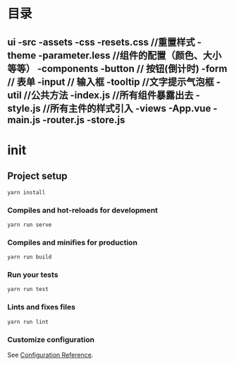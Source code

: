 # 目录
ui
 -src
    -assets
        -css
           -resets.css //重置样式
        -theme
            -parameter.less //组件的配置（颜色、大小等等）
    -components
        -button // 按钮(倒计时)
        -form  // 表单
        -input  // 输入框
        -tooltip //文字提示气泡框
        -util    //公共方法
        -index.js  //所有组件暴露出去
        -style.js  //所有主件的样式引入
    -views
    -App.vue
    -main.js
    -router.js
    -store.js
 -
# init

## Project setup
```
yarn install
```

### Compiles and hot-reloads for development
```
yarn run serve
```

### Compiles and minifies for production
```
yarn run build
```

### Run your tests
```
yarn run test
```

### Lints and fixes files
```
yarn run lint
```

### Customize configuration
See [Configuration Reference](https://cli.vuejs.org/config/).

